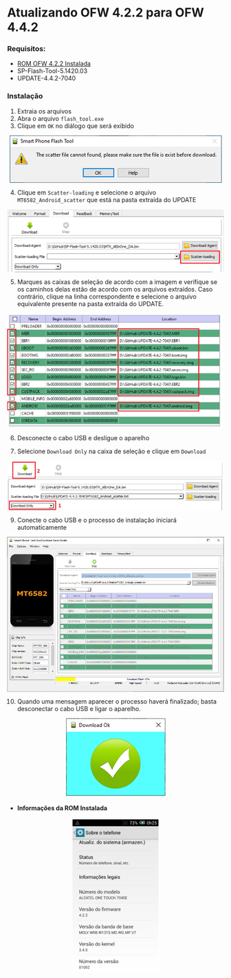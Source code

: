 # Atualizando OFW 4.2.2 para OFW 4.4.2

### Requisitos:

- <a href="https://github.com/mrcapybara/ALCATEL-7040E/blob/master/INSTALL_OFW.md">ROM OFW 4.2.2 Instalada</a>
- SP-Flash-Tool-5.1420.03
- UPDATE-4.4.2-7040

### Instalação

1. Extraia os arquivos
2. Abra o arquivo ```flash_tool.exe```
3. Clique em ```OK``` no diálogo que será exibido

<p align="center"><img align="center" src="https://github.com/mrcapybara/ALCATEL-7040E/blob/master/Imagens/SPFT-01.PNG"/></p>

4. Clique em ```Scatter-loading``` e selecione o arquivo ```MT6582_Android_scatter``` que está na pasta extraída do UPDATE

<p align="center"><img align="center" src="https://github.com/mrcapybara/ALCATEL-7040E/blob/master/Imagens/SPFT-02.PNG"/></p>

5. Marques as caixas de seleção de acordo com a imagem e verifique se os caminhos delas estão de acordo com os arquivos extraídos. 
Caso contrário, clique na linha correspondente e selecione o arquivo equivalente presente na pasta extraída do UPDATE.

<p align="center"><img align="center" src="https://github.com/mrcapybara/ALCATEL-7040E/blob/master/Imagens/SPUP-01.PNG"/></p>

6. Desconecte o cabo USB e desligue o aparelho

7. Selecione ```Download Only``` na caixa de seleção e clique em ```Download```

<p align="center"><img align="center" src="https://github.com/mrcapybara/ALCATEL-7040E/blob/master/Imagens/SPUP-02.PNG"/></p>

9. Conecte o cabo USB e o processo de instalação iniciará automaticamente

<p align="center"><img align="center" width="700" src="https://github.com/mrcapybara/ALCATEL-7040E/blob/master/Imagens/SPUP-03.PNG"/></p>

10. Quando uma mensagem aparecer o processo haverá finalizado; basta desconectar o cabo USB e ligar o aparelho. 

<p align="center"><img align="center" src="https://github.com/mrcapybara/ALCATEL-7040E/blob/master/Imagens/SPFT-06.PNG"/></p>

- #### Informações da ROM Instalada

<p align="center"><img align="center" width="200" src="https://github.com/mrcapybara/ALCATEL-7040E/blob/master/Imagens/SPFT-07.png"/></p>
